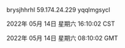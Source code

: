 brysjhhrhl 59.174.24.229 yqqlmgsycl

2022年 05月 14日 星期六 16:10:02 CST

2022年 05月 14日 星期六 08:10:02 GMT
